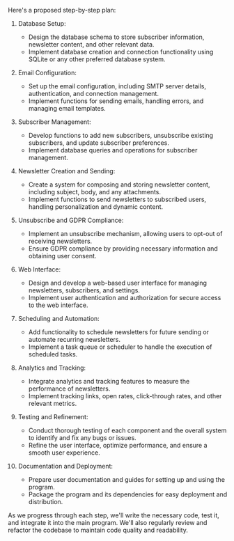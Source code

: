 Here's a proposed step-by-step plan:

1. Database Setup:
   - Design the database schema to store subscriber information, newsletter content, and other relevant data.
   - Implement database creation and connection functionality using SQLite or any other preferred database system.

2. Email Configuration:
   - Set up the email configuration, including SMTP server details, authentication, and connection management.
   - Implement functions for sending emails, handling errors, and managing email templates.

3. Subscriber Management:
   - Develop functions to add new subscribers, unsubscribe existing subscribers, and update subscriber preferences.
   - Implement database queries and operations for subscriber management.

4. Newsletter Creation and Sending:
   - Create a system for composing and storing newsletter content, including subject, body, and any attachments.
   - Implement functions to send newsletters to subscribed users, handling personalization and dynamic content.

5. Unsubscribe and GDPR Compliance:
   - Implement an unsubscribe mechanism, allowing users to opt-out of receiving newsletters.
   - Ensure GDPR compliance by providing necessary information and obtaining user consent.

6. Web Interface:
   - Design and develop a web-based user interface for managing newsletters, subscribers, and settings.
   - Implement user authentication and authorization for secure access to the web interface.

7. Scheduling and Automation:
   - Add functionality to schedule newsletters for future sending or automate recurring newsletters.
   - Implement a task queue or scheduler to handle the execution of scheduled tasks.

8. Analytics and Tracking:
   - Integrate analytics and tracking features to measure the performance of newsletters.
   - Implement tracking links, open rates, click-through rates, and other relevant metrics.

9. Testing and Refinement:
   - Conduct thorough testing of each component and the overall system to identify and fix any bugs or issues.
   - Refine the user interface, optimize performance, and ensure a smooth user experience.

10. Documentation and Deployment:
    - Prepare user documentation and guides for setting up and using the program.
    - Package the program and its dependencies for easy deployment and distribution.

As we progress through each step, we'll write the necessary code, test it, and integrate it into the main program. We'll also regularly review and refactor the codebase to maintain code quality and readability.
